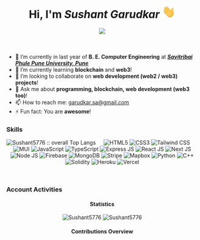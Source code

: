 <h1 align="center">Hi, I'm <i>Sushant Garudkar</i> <img width="35" src="https://github.com/1999AZZAR/1999AZZAR/blob/main/resources/img/waving.gif"></h1>

<div align="center">
 <img src="https://readme-typing-svg.herokuapp.com?lines=Computer+Engineer;Web3;Spiritual;Business;Always+Learning+New+things;From+Pune%2C+MH%2C+India&center=true&width=500&height=50&color=3b82f6">
<br />
<a href="https://github.com/Sushant5776"><img src="https://img.shields.io/github/followers/Sushant5776?style=social" alt="" /></a>
<a href="https://twitter.com/SushantGarudkar"><img src="https://img.shields.io/twitter/follow/SushantGarudkar?style=social" alt="" /></a>
</div>
<br />

- 🔭 I’m currently in last year of **B. E. Computer Engineering** at [***Savitribai Phule Pune University, Pune***](http://www.unipune.ac.in/)
- 🌱 I’m currently learning **blockchain** and **web3**!
- 👯 I’m looking to collaborate on **web development (web2 / web3) projects**!
- 💬 Ask me about **programming, blockchain, web development (web3 too)**!
- 📫 How to reach me: garudkar.sa@gmail.com
- ⚡ Fun fact: You are **awesome**!

<h3>Skills</h3>
<div align="center">
  <a href="https://github.com/Sushant5776/">
  <img align="left" src="https://github-readme-stats.vercel.app/api/top-langs/?username=Sushant5776&langs_count=6&theme=algolia&layout=compact&hide_border=true"
          alt="Sushant5776 :: overall Top Langs " />
</a>
  
  ![HTML5](https://img.shields.io/static/v1?label=&message=HTML5&color=E34F26&style=for-the-badge&logo=HTML5&logoColor=white)
  ![CSS3](https://img.shields.io/static/v1?label=&message=CSS3&color=1572B6&style=for-the-badge&logo=CSS3&logoColor=white)
  ![Tailwind CSS](https://img.shields.io/static/v1?label=&message=Tailwind%20CSS&color=06B6D4&style=for-the-badge&logo=TailwindCSS&logoColor=white)
  ![MUI](https://img.shields.io/static/v1?label=&message=Material%20UI&color=007FFF&style=for-the-badge&logo=MUI&logoColor=white)
  ![JavaScript](https://img.shields.io/static/v1?label=&message=JavaScript&color=F7DF1E&style=for-the-badge&logo=JavaScript&logoColor=white)
  ![TypeScript](https://img.shields.io/static/v1?label=&message=TypeScript&color=3178C6&style=for-the-badge&logo=TypeScript&logoColor=white)
  ![Express JS](https://img.shields.io/static/v1?label=&message=Express%20JS&color=000000&style=for-the-badge&logo=Express&logoColor=white)
  ![React JS](https://img.shields.io/static/v1?label=&message=React%20js&color=61DAFB&style=for-the-badge&logo=React&logoColor=white)
  ![Next JS](https://img.shields.io/static/v1?label=&message=Next%20js&color=000000&style=for-the-badge&logo=Next.js&logoColor=white)
  ![Node JS](https://img.shields.io/static/v1?label=&message=Node%20JS&color=339933&style=for-the-badge&logo=Node.js&logoColor=white)
  ![Firebase](https://img.shields.io/static/v1?label=&message=Google%20Firebase&color=FFCA28&style=for-the-badge&logo=Firebase&logoColor=white)
  ![MongoDB](https://img.shields.io/static/v1?label=&message=Mongo%20DB&color=47A248&style=for-the-badge&logo=MongoDB&logoColor=white)
  ![Stripe](https://img.shields.io/static/v1?label=&message=Stripe%20Payment%20API&color=008CDD&style=for-the-badge&logo=Stripe&logoColor=white)
  ![Mapbox](https://img.shields.io/static/v1?label=&message=Mapbox%20API&color=000000&style=for-the-badge&logo=Mapbox&logoColor=white)
  ![Python](https://img.shields.io/static/v1?label=&message=Python&color=3776AB&style=for-the-badge&logo=Python&logoColor=white)
  ![C++](https://img.shields.io/static/v1?label=&message=C%2B%2B&color=00599C&style=for-the-badge&logo=C%2B%2B&logoColor=white)
  ![Solidity](https://img.shields.io/static/v1?label=&message=Solidity&color=363636&style=for-the-badge&logo=Solidity&logoColor=white)
  ![Heroku](https://img.shields.io/static/v1?label=&message=Heroku&color=430098&style=for-the-badge&logo=Heroku&logoColor=white)
  ![Vercel](https://img.shields.io/static/v1?label=&message=Vercel&color=000000&style=for-the-badge&logo=vercel&logoColor=white)
<!--   ![Sanity CMS](https://img.shields.io/static/v1?label=&message=HTML5&color=E34F26&style=for-the-badge&logo=HTML5&logoColor=white) -->
  </div>

<!-- <div align="center">
<a href="https://github.com/Sushant5776/">
  <img src="https://github-readme-stats.vercel.app/api/top-langs/?username=Sushant5776&langs_count=6&theme=algolia&layout=compact&hide_border=true"
          alt="Sushant5776 :: overall Top Langs " />
</a>
</div> -->
<br />

<h3>Account Activities</h3>
<div align="center">
<h4>Statistics</h4>
<div align="center">
 <img width="48%" src="https://github-readme-stats.vercel.app/api?username=Sushant5776&show_icons=true&theme=algolia" alt="Sushant5776" />
 <img width="48%" src="https://github-readme-streak-stats.herokuapp.com/?user=Sushant5776&theme=algolia" alt="Sushant5776" />
</div>
  
  <h4>Contributions Overview</h4>
  <img src="https://activity-graph.herokuapp.com/graph?username=Sushant5776&custom_title=Sushant5776's%20Contribution%20Graph&theme=algolia" alt="" />
</div>

<!-- <details>
  <summary><h3>Account Activities</h3></summary>
  <details>
    <summary><h3>Statistics</h3></summary>
    <div align="center">
      <img width="48%" src="https://github-readme-stats.vercel.app/api?username=Sushant5776&show_icons=true&theme=algolia" alt="Sushant5776" />
      <img width="48%" src="https://github-readme-streak-stats.herokuapp.com/?user=Sushant5776&theme=algolia" alt="Sushant5776" />
    </div>
  </details>
</details> -->
